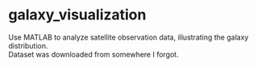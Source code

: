 # galaxy_visualization
Use MATLAB to analyze satellite observation data, illustrating the galaxy distribution.    
Dataset was downloaded from somewhere I forgot.     


